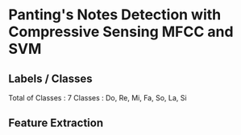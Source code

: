 # Panting's Notes Detection with Compressive Sensing MFCC and SVM

## Labels / Classes
Total of Classes : 7
Classes : Do, Re, Mi, Fa, So, La, Si

## Feature Extraction
